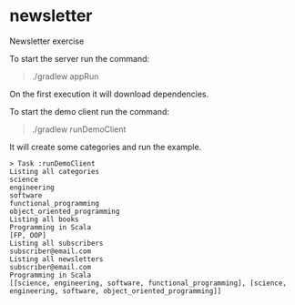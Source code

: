# newsletter
Newsletter exercise

To start the server run the command:
> ./gradlew appRun

On the first execution it will download dependencies.

To start the demo client run the command:
> ./gradlew runDemoClient

It will create some categories and run the example.
```
> Task :runDemoClient
Listing all categories
science
engineering
software
functional_programming
object_oriented_programming
Listing all books
Programming in Scala
[FP, OOP]
Listing all subscribers
subscriber@email.com
Listing all newsletters
subscriber@email.com
Programming in Scala
[[science, engineering, software, functional_programming], [science, engineering, software, object_oriented_programming]]

```